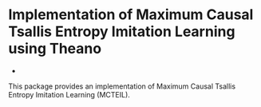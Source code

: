 # Implementation of Maximum Causal Tsallis Entropy Imitation Learning using Theano
-
This package provides an implementation of Maximum Causal Tsallis Entropy Imitation Learning (MCTEIL).
